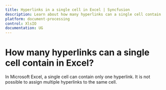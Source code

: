 ```yaml
---
title: Hyperlinks in a single cell in Excel | Syncfusion
description: Learn about how many hyperlinks can a single cell contain in Excel using Syncfusion .NET Excel library (XlsIO).
platform: document-processing
control: XlsIO
documentation: UG
---
```


# How many hyperlinks can a single cell contain in Excel?

In Microsoft Excel, a single cell can contain only one hyperlink. It is not possible to assign multiple hyperlinks to the same cell.